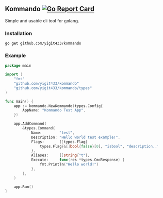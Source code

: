 ## Kommando [![Go Report Card](https://goreportcard.com/badge/github.com/yigit433/kommando)](https://goreportcard.com/report/github.com/yigit433/kommando)
Simple and usable cli tool for golang.
### Installation
`go get github.com/yigit433/kommando`
### Example
```go
package main

import (
    "fmt"
    "github.com/yigit433/kommando"
    "github.com/yigit433/kommando/types"
)

func main() {
    app := kommando.NewKommando(types.Config{
        AppName: "Kommando Test App",
    })

    app.AddCommand(
        &types.Command{
            Name:        "test",
            Description: "Hello world test example!",
            Flags:       []types.Flag{
                types.Flag{&[]bool{false}[0], "isbool", "description..", "bool"},
            },
            Aliases:     []string{"t"},
            Execute:     func(res *types.CmdResponse) {
                fmt.Println("Hello world!")
            },
        },
    )

    app.Run()
}
```
